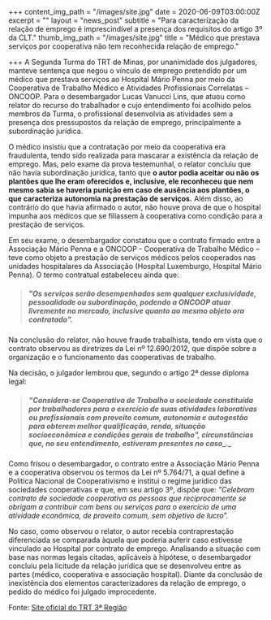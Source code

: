 +++
content_img_path = "/images/site.jpg"
date = 2020-06-09T03:00:00Z
excerpt = ""
layout = "news_post"
subtitle = "Para caracterização da relação de emprego é imprescindível a presença dos requisitos do artigo 3º da CLT."
thumb_img_path = "/images/site.jpg"
title = "Médico que prestava serviços por cooperativa não tem reconhecida relação de emprego."

+++
A Segunda Turma do TRT de Minas, por unanimidade dos julgadores, manteve sentença que negou o vínculo de emprego pretendido por um médico que prestava serviços ao Hospital Mário Penna por meio da Cooperativa de Trabalho Médico e Atividades Profissionais Correlatas – ONCOOP. Para o desembargador Lucas Vanucci Lins, que atuou como relator do recurso do trabalhador e cujo entendimento foi acolhido pelos membros da Turma, o profissional desenvolvia as atividades sem a presença dos pressupostos da relação de emprego, principalmente a subordinação jurídica.

O médico insistiu que a contratação por meio da cooperativa era fraudulenta, tendo sido realizada para mascarar a existência da relação de emprego. Mas, pelo exame da prova testemunhal, o relator concluiu que não havia subordinação jurídica, tanto que **o autor podia aceitar ou não os plantões que lhe eram oferecidos e, inclusive, ele reconheceu que nem mesmo sabia se haveria punição em caso de ausência aos plantões, o que caracteriza autonomia na prestação de serviços.** Além disso, ao contrário do que havia afirmado o autor, não houve prova de que o hospital impunha aos médicos que se filiassem à cooperativa como condição para a prestação de serviços.

Em seu exame, o desembargador constatou que o contrato firmado entre a Associação Mário Penna e a ONCOOP - Cooperativa de Trabalho Médico – teve como objeto a prestação de serviços médicos pelos cooperados nas unidades hospitalares da Associação (Hospital Luxemburgo, Hospital Mário Penna). O termo contratual estabeleceu ainda que: 

> ##### _"Os serviços serão desempenhados sem qualquer exclusividade, pessoalidade ou subordinação, podendo a ONCOOP atuar livremente no mercado, inclusive quanto ao mesmo objeto ora contratado"._ 

Na conclusão do relator, não houve fraude trabalhista, tendo em vista que o contrato observou as diretrizes da Lei nº 12.690/2012, que dispõe sobre a organização e o funcionamento das cooperativas de trabalho.

Na decisão, o julgador lembrou que, segundo o artigo 2ª desse diploma legal: 

> ##### “_Considera-se Cooperativa de Trabalho a sociedade constituída por trabalhadores para o exercício de suas atividades laborativas ou profissionais com proveito comum, autonomia e autogestão para obterem melhor qualificação, renda, situação socioeconômica e condições gerais de trabalho",_ circunstâncias que, no seu entendimento, estiveram presentes no caso_._

Como frisou o desembargador, o contrato entre a Associação Mário Penna e a cooperativa observou os termos da Lei nº 5.764/71, a qual define a Política Nacional de Cooperativismo e institui o regime jurídico das sociedades cooperativas e que, em seu artigo 3º, dispõe que: _"Celebram contrato de sociedade cooperativa as pessoas que reciprocamente se obrigam a contribuir com bens ou serviços para o exercício de uma atividade econômica, de proveito comum, sem objetivo de lucro"._

No caso, como observou o relator, o autor recebia contraprestação diferenciada se comparada àquela que poderia auferir caso estivesse vinculado ao Hospital por contrato de emprego. Analisando a situação com base nas normas legais citadas, aplicáveis à hipótese, o desembargador concluiu pela licitude da relação jurídica que se desenvolveu entre as partes (médico, cooperativa e associação hospital). Diante da conclusão de inexistência dos elementos caracterizadores da relação de emprego, o pedido do médico foi julgado improcedente.

Fonte: [Site oficial do TRT 3ª Região ](https://portal.trt3.jus.br/internet/conheca-o-trt/comunicacao/noticias-juridicas/nj-medico-que-prestava-servicos-por-cooperativa-nao-tem-reconhecida-relacao-de-emprego)